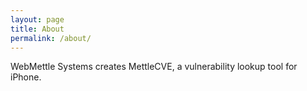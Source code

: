 ```yaml
---
layout: page
title: About
permalink: /about/
---
```


WebMettle Systems creates MettleCVE, a vulnerability lookup tool for iPhone.
